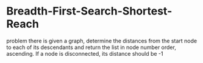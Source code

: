 # Breadth-First-Search-Shortest-Reach
 problem there is given a graph, determine the distances from the start node to each of its descendants and return the list in node number order, ascending. If a node is disconnected, its distance should be -1
